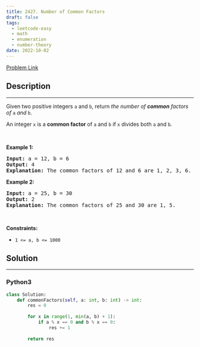 ```yaml
---
title: 2427. Number of Common Factors
draft: false
tags: 
  - leetcode-easy
  - math
  - enumeration
  - number-theory
date: 2022-10-02
---
```


[Problem Link](https://leetcode.com/problems/number-of-common-factors/)

## Description

---
<p>Given two positive integers <code>a</code> and <code>b</code>, return <em>the number of <strong>common</strong> factors of </em><code>a</code><em> and </em><code>b</code>.</p>

<p>An integer <code>x</code> is a <strong>common factor</strong> of <code>a</code> and <code>b</code> if <code>x</code> divides both <code>a</code> and <code>b</code>.</p>

<p>&nbsp;</p>
<p><strong class="example">Example 1:</strong></p>

<pre>
<strong>Input:</strong> a = 12, b = 6
<strong>Output:</strong> 4
<strong>Explanation:</strong> The common factors of 12 and 6 are 1, 2, 3, 6.
</pre>

<p><strong class="example">Example 2:</strong></p>

<pre>
<strong>Input:</strong> a = 25, b = 30
<strong>Output:</strong> 2
<strong>Explanation:</strong> The common factors of 25 and 30 are 1, 5.
</pre>

<p>&nbsp;</p>
<p><strong>Constraints:</strong></p>

<ul>
	<li><code>1 &lt;= a, b &lt;= 1000</code></li>
</ul>


## Solution

---
### Python3
``` py title='number-of-common-factors'
class Solution:
    def commonFactors(self, a: int, b: int) -> int:
        res = 0
        
        for x in range(1, min(a, b) + 1):
            if a % x == 0 and b % x == 0:
                res += 1
        
        return res
```

